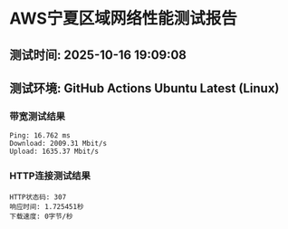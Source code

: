 # AWS宁夏区域网络性能测试报告
## 测试时间: 2025-10-16 19:09:08
## 测试环境: GitHub Actions Ubuntu Latest (Linux)

### 带宽测试结果
```
Ping: 16.762 ms
Download: 2009.31 Mbit/s
Upload: 1635.37 Mbit/s
```

### HTTP连接测试结果
```
HTTP状态码: 307
响应时间: 1.725451秒
下载速度: 0字节/秒
```

